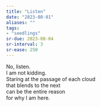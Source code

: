 ```yaml
---
title: "Listen"
date: "2023-08-01"
aliases: ""
tags:
- "seedlings"
sr-due: 2023-08-04
sr-interval: 3
sr-ease: 250
---
```


No, listen.  
I am not kidding.  
Staring at the passage of each cloud  
that blends to the next  
can be the entire reason  
for why I am here.  